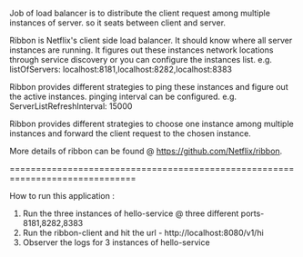 Job of load balancer is to distribute the client request among multiple instances of server. so it seats between client and server.

Ribbon is Netflix's client side load balancer. It should know where all server instances are running. It figures out these instances network locations through service discovery or you can configure the instances list. 
e.g. listOfServers: localhost:8181,localhost:8282,localhost:8383 

Ribbon provides different strategies to ping these instances and figure out the active instances. pinging interval can be configured. 
e.g. ServerListRefreshInterval: 15000

Ribbon provides different strategies to choose one instance among multiple instances and forward the client request to the chosen instance.

More details of ribbon can be found @ https://github.com/Netflix/ribbon.

==============================================================================

How to run this application : 
1. Run the three instances of hello-service @ three different ports- 8181,8282,8383 
2. Run the ribbon-client and hit the url - http://localhost:8080/v1/hi
3. Observer the logs for 3 instances of hello-service